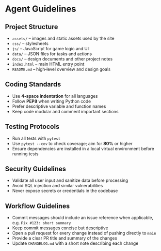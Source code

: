 # Agent Guidelines

## Project Structure

- `assets/` – images and static assets used by the site
- `css/` – stylesheets
- `js/` – JavaScript for game logic and UI
- `data/` – JSON files for tasks and actions
- `docs/` – design documents and other project notes
- `index.html` – main HTML entry point
- `README.md` – high‑level overview and design goals

## Coding Standards

- Use **4‑space indentation** for all languages
- Follow **PEP8** when writing Python code
- Prefer descriptive variable and function names
- Keep code modular and comment important sections

## Testing Protocols

- Run all tests with `pytest`
- Use `pytest --cov` to check coverage; aim for **80%** or higher
- Ensure dependencies are installed in a local virtual environment before running tests

## Security Guidelines

- Validate all user input and sanitize data before processing
- Avoid SQL injection and similar vulnerabilities
- Never expose secrets or credentials in the codebase

## Workflow Guidelines

- Commit messages should include an issue reference when applicable, e.g. `Fix #123: short summary`
- Keep commit messages concise but descriptive
- Open a pull request for every change instead of pushing directly to `main`
- Provide a clear PR title and summary of the changes
- Update `CHANGELOG.md` with a short note describing each change
